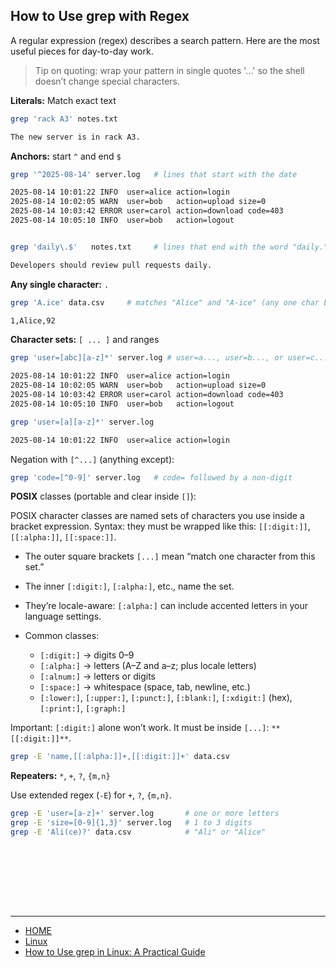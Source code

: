 ## How to Use grep with Regex

A regular expression (regex) describes a search pattern. Here are the most useful pieces for day-to-day work.

> Tip on quoting: wrap your pattern in single quotes '...' so the shell doesn’t change special characters.

**Literals:** Match exact text
```bash
grep 'rack A3' notes.txt

The new server is in rack A3.
```

**Anchors:** start `^` and end `$`
```bash
grep '^2025-08-14' server.log   # lines that start with the date

2025-08-14 10:01:22 INFO  user=alice action=login
2025-08-14 10:02:05 WARN  user=bob   action=upload size=0
2025-08-14 10:03:42 ERROR user=carol action=download code=403
2025-08-14 10:05:10 INFO  user=bob   action=logout


grep 'daily\.$'   notes.txt     # lines that end with the word "daily."

Developers should review pull requests daily.
```

**Any single character:** `.`
```bash
grep 'A.ice' data.csv     # matches "Alice" and "A-ice" (any one char between A and ice)

1,Alice,92
```
**Character sets:** `[ ... ]` and ranges
```bash
grep 'user=[abc][a-z]*' server.log # user=a..., user=b..., or user=c..., followed by letters

2025-08-14 10:01:22 INFO  user=alice action=login
2025-08-14 10:02:05 WARN  user=bob   action=upload size=0
2025-08-14 10:03:42 ERROR user=carol action=download code=403
2025-08-14 10:05:10 INFO  user=bob   action=logout

grep 'user=[a][a-z]*' server.log

2025-08-14 10:01:22 INFO  user=alice action=login
```

Negation with `[^...]` (anything except):
```bash
grep 'code=[^0-9]' server.log   # code= followed by a non-digit
```

**POSIX** classes (portable and clear inside `[]`):

POSIX character classes are named sets of characters you use inside a bracket expression.
Syntax: they must be wrapped like this: `[[:digit:]]`, `[[:alpha:]]`, `[[:space:]]`.

- The outer square brackets `[...]` mean “match one character from this set.”
- The inner `[:digit:]`, `[:alpha:]`, etc., name the set.
- They’re locale-aware: `[:alpha:]` can include accented letters in your language settings.


- Common classes:
    - `[:digit:]` → digits 0–9
    - `[:alpha:]` → letters (A–Z and a–z; plus locale letters)
    - `[:alnum:]` → letters or digits
    - `[:space:]` → whitespace (space, tab, newline, etc.)
    - `[:lower:]`, `[:upper:]`, `[:punct:]`, `[:blank:]`, `[:xdigit:]` (hex), `[:print:]`, `[:graph:]`

Important: `[:digit:]` alone won’t work. It must be inside `[...]`: `**[[:digit:]]**`.

```bash
grep -E 'name,[[:alpha:]]+,[[:digit:]]+' data.csv

```


**Repeaters:** `*`, `+`, `?`, `{m,n}`

Use extended regex (`-E`) for `+`, `?`, `{m,n}`.
```bash
grep -E 'user=[a-z]+' server.log       # one or more letters
grep -E 'size=[0-9]{1,3}' server.log   # 1 to 3 digits
grep -E 'Ali(ce)?' data.csv            # "Ali" or "Alice"

```


```bash
```
```bash
```
```bash
```
```bash
```
```bash
```
```bash
```
```bash
```
```bash
```

---

- [HOME](./../../../README.md)
- [Linux](./../tutorials.md)
- [How to Use grep in Linux: A Practical Guide](./4_How_to_Use_grep_in_Linux_A_Practical_Guide.md)